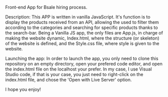 Front-end App for Bsale hiring process.

Description:
This APP is written in vanilla JavaScript. It's function is to display the products received from an API, allowing the used to filter them according to the categories and searching for specific products thanks to the search-bar.
Being a Vanilla JS app, the only files are App.js, in charge of making the website dynamic, Index.html, where the structure (or skeleton) of the website is defined, and the Style.css file, where style is given to the website.

Launching the app:
In order to launch the app, you only need to clone this repository on an empty directory, open your prefered code editor, and open the index.html file on the localhost your prefer. In my case, I use Visual Studio code, if that is your case, you just need to right-click on the index.html file, and chose the 'Open with Live Server' option.

I hope you enjoy!
